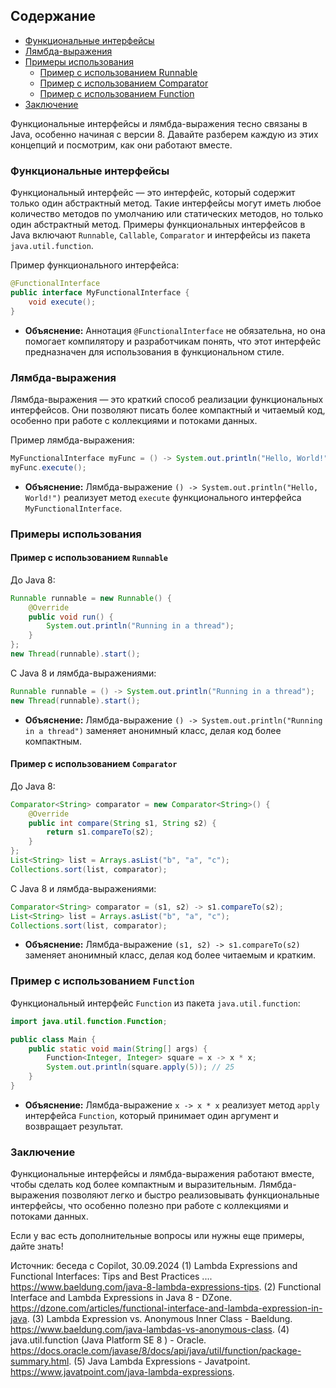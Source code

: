 ## Содержание
- [Функциональные интерфейсы](#функциональные-интерфейсы)
- [Лямбда-выражения](#лямбда-выражения)
- [Примеры использования](#примеры-использования)
    - [Пример с использованием Runnable](#пример-с-использованием-runnable)
    - [Пример с использованием Comparator](#пример-с-использованием-comparator)
    - [Пример с использованием Function](#пример-с-использованием-function)
- [Заключение](#заключение)


Функциональные интерфейсы и лямбда-выражения тесно связаны в Java, особенно начиная с версии 8. Давайте разберем каждую из этих концепций и посмотрим, как они работают вместе.

### Функциональные интерфейсы
Функциональный интерфейс — это интерфейс, который содержит только один абстрактный метод. Такие интерфейсы могут иметь любое количество методов по умолчанию или статических методов, но только один абстрактный метод. Примеры функциональных интерфейсов в Java включают `Runnable`, `Callable`, `Comparator` и интерфейсы из пакета `java.util.function`.

Пример функционального интерфейса:
```java
@FunctionalInterface
public interface MyFunctionalInterface {
    void execute();
}
```
- **Объяснение:** Аннотация `@FunctionalInterface` не обязательна, но она помогает компилятору и разработчикам понять, что этот интерфейс предназначен для использования в функциональном стиле.

### Лямбда-выражения
Лямбда-выражения — это краткий способ реализации функциональных интерфейсов. Они позволяют писать более компактный и читаемый код, особенно при работе с коллекциями и потоками данных.

Пример лямбда-выражения:
```java
MyFunctionalInterface myFunc = () -> System.out.println("Hello, World!");
myFunc.execute();
```
- **Объяснение:** Лямбда-выражение `() -> System.out.println("Hello, World!")` реализует метод `execute` функционального интерфейса `MyFunctionalInterface`.

### Примеры использования

#### Пример с использованием `Runnable`
До Java 8:
```java
Runnable runnable = new Runnable() {
    @Override
    public void run() {
        System.out.println("Running in a thread");
    }
};
new Thread(runnable).start();
```
С Java 8 и лямбда-выражениями:
```java
Runnable runnable = () -> System.out.println("Running in a thread");
new Thread(runnable).start();
```
- **Объяснение:** Лямбда-выражение `() -> System.out.println("Running in a thread")` заменяет анонимный класс, делая код более компактным.

#### Пример с использованием `Comparator`
До Java 8:
```java
Comparator<String> comparator = new Comparator<String>() {
    @Override
    public int compare(String s1, String s2) {
        return s1.compareTo(s2);
    }
};
List<String> list = Arrays.asList("b", "a", "c");
Collections.sort(list, comparator);
```
С Java 8 и лямбда-выражениями:
```java
Comparator<String> comparator = (s1, s2) -> s1.compareTo(s2);
List<String> list = Arrays.asList("b", "a", "c");
Collections.sort(list, comparator);
```
- **Объяснение:** Лямбда-выражение `(s1, s2) -> s1.compareTo(s2)` заменяет анонимный класс, делая код более читаемым и кратким.

### Пример с использованием `Function`
Функциональный интерфейс `Function` из пакета `java.util.function`:
```java
import java.util.function.Function;

public class Main {
    public static void main(String[] args) {
        Function<Integer, Integer> square = x -> x * x;
        System.out.println(square.apply(5)); // 25
    }
}
```
- **Объяснение:** Лямбда-выражение `x -> x * x` реализует метод `apply` интерфейса `Function`, который принимает один аргумент и возвращает результат.

### Заключение
Функциональные интерфейсы и лямбда-выражения работают вместе, чтобы сделать код более компактным и выразительным. Лямбда-выражения позволяют легко и быстро реализовывать функциональные интерфейсы, что особенно полезно при работе с коллекциями и потоками данных.

Если у вас есть дополнительные вопросы или нужны еще примеры, дайте знать!

Источник: беседа с Copilot, 30.09.2024
(1) Lambda Expressions and Functional Interfaces: Tips and Best Practices .... https://www.baeldung.com/java-8-lambda-expressions-tips.
(2) Functional Interface and Lambda Expressions in Java 8 - DZone. https://dzone.com/articles/functional-interface-and-lambda-expression-in-java.
(3) Lambda Expression vs. Anonymous Inner Class - Baeldung. https://www.baeldung.com/java-lambdas-vs-anonymous-class.
(4) java.util.function (Java Platform SE 8 ) - Oracle. https://docs.oracle.com/javase/8/docs/api/java/util/function/package-summary.html.
(5) Java Lambda Expressions - Javatpoint. https://www.javatpoint.com/java-lambda-expressions.